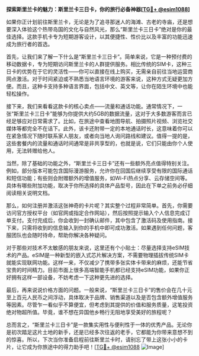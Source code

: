 **探索斯里兰卡的魅力：斯里兰卡三日卡，你的旅行必备神器[[TG💪+ @esim1088](https://t.me/s/esim1088)]**

如果你正计划前往斯里兰卡，无论是为了追寻那迷人的海滩、古老的寺庙，还是想要深入体验这个热带岛国的文化与自然风光，那么“斯里兰卡三日卡”绝对是你的最佳选择。这款手机卡专为短期游客设计，以其便捷性、性价比以及丰富的功能迅速成为旅行者的首选。

首先，让我们来了解一下什么是“斯里兰卡三日卡”。简单来说，它是一种预付费的移动数据卡，专为短期访问斯里兰卡的人群提供服务。相比传统的SIM卡，这种三日卡的优势在于它的灵活性——你可以直接在线上购买，无需亲自前往当地运营商网点激活。对于时间紧迫或不熟悉当地语言环境的游客来说，这种方式无疑更加方便。而且，这种卡支持多种语言界面，包括中文、英文等，让你在陌生环境中也能轻松操作。

接下来，我们来看看这款卡的核心卖点——流量和通话功能。通常情况下，一张“斯里兰卡三日卡”能够为你提供大约5GB的数据流量，这对于大多数游客而言已经足够应对日常需求了。比如，在旅途中查看地图导航、拍摄照片视频、浏览社交媒体等都完全不在话下。此外，该卡还附带一定的本地通话时长，这意味着你可以在紧急情况下随时联系家人朋友，或者向当地人询问路线和建议。值得一提的是，这些套餐内的流量和通话时间通常是非共享型的，也就是说，它们只能由你个人使用，无法转赠给他人。

当然，除了基础的功能之外，“斯里兰卡三日卡”还有一些额外亮点值得特别关注。例如，部分版本可能包含国际漫游服务，允许你在回国后继续享受有限的国际通话和短信功能；有些则会附赠额外的增值服务，如Wi-Fi热点分享、云存储空间等。具体有哪些附加功能，取决于你所选择的具体产品型号，因此在下单之前务必仔细阅读相关说明文档。

那么，如何注册并激活这张神奇的卡片呢？其实整个过程非常简单。首先，你需要访问官方授权平台（如官网或指定合作网站），然后按照提示输入个人信息完成订单支付。支付完成后，你会收到一封确认邮件，其中包含了激活码及使用指南。接下来，只需将收到的信息输入到你的手机中即可成功激活。如果遇到任何问题，客服团队也会随时待命，帮助你解决各种疑问。

对于那些对技术不太敏感的朋友来说，这里还有个小贴士：尽量选择支持eSIM技术的产品。eSIM是一种新型的嵌入式芯片解决方案，不需要物理插拔传统SIM卡就能实现联网功能。这样一来，不仅减少了携带多张实体卡带来的麻烦，还能节省宝贵的时间精力。目前市面上很多高端智能手机都已经支持eSIM功能，如果你正好拥有这样一部设备，不妨考虑一下这种更先进的选择。

最后，再来说说价格方面的问题。一般来说，“斯里兰卡三日卡”的售价会在几十元至上百元人民币之间浮动，具体取决于品牌、销售渠道以及是否包含额外增值服务等因素。尽管乍一看似乎不算便宜，但考虑到其提供的价值和服务质量，这笔投资绝对物超所值。毕竟，谁不想在异国他乡畅行无阻地享受美好的旅程呢？

总而言之，“斯里兰卡三日卡”是一款集实用性与便利性于一体的优秀产品。无论你是初次踏足这片土地的新手，还是已经多次往返的老手，它都能为你带来意想不到的惊喜。所以，下次当你准备启程前往斯里兰卡时，请别忘了带上这张小小的卡片，让它成为你旅途中的得力助手吧！[[TG💪+ @esim1088](https://t.me/s/esim1088) ![Image](https://i.postimg.cc/4NQfJmqS/Snipaste-2025-05-13-00-14-12.png)]